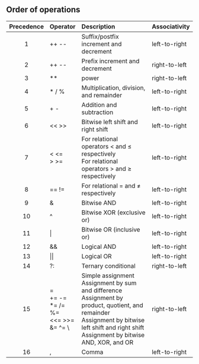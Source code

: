 ## Order of operations

| Precedence | Operator | Description | Associativity |
|:-:|:-|:-|:-|
| 1 | ++  -- | Suffix/postfix increment and decrement | left-to-right |
| 2 | ++  -- | Prefix increment and decrement | right-to-left |
| 3 | ** | power | right-to-left |
| 4 | *  /  % | Multiplication, division, and remainder | left-to-right |
| 5 | +  - | Addition and subtraction | left-to-right |
| 6 | <<  >> | Bitwise left shift and right shift | left-to-right |
| 7 | <  <= <br> >  >= | For relational operators < and ≤ respectively <br> For relational operators > and ≥ respectively | left-to-right |
| 8 | == != | For relational = and ≠ respectively | left-to-right |
| 9 | & | Bitwise AND | left-to-right |
| 10 | ^ | Bitwise XOR (exclusive or) | left-to-right |
| 11 | \| | Bitwise OR (inclusive or) | left-to-right |
| 12 | && | Logical AND | left-to-right |
| 13 | \|\| | Logical OR | left-to-right |
| 14 | ?: | Ternary conditional | right-to-left |
| 15 | = <br> += -= <br> *= /= %= <br> <<= >>= <br> &= ^= \ | Simple assignment <br> Assignment by sum and difference <br> Assignment by product, quotient, and remainder <br> Assignment by bitwise left shift and right shift <br> Assignment by bitwise AND, XOR, and OR | right-to-left |
| 16 | , | Comma | left-to-right |